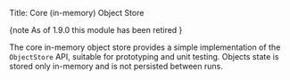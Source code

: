 Title: Core (in-memory) Object Store

{note
As of 1.9.0 this module has been retired 
}


The core in-memory object store provides a simple implementation of the `ObjectStore` API, suitable for prototyping and unit testing.  Objects state is stored only in-memory and is not persisted between runs.
